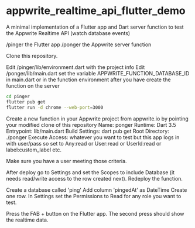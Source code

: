 # appwrite_realtime_api_flutter_demo
A minimal implementation of a Flutter app and Dart server function to test the Appwrite Realtime API (watch database events)

/pinger the Flutter app
/ponger the Appwrite server function

Clone this repository.

Edit /pinger/lib/environment.dart with the project info
Edit /ponger/lib/main.dart set the variable APPWRITE_FUNCTION_DATABASE_ID in main.dart or in the function environment after you have create the function on the server

```bash
cd pinger
flutter pub get
flutter run -d chrome --web-port=3000
```

Create a new function in your Appwrite project from appwrite.io by pointing your modified clone of this repository
Name: ponger
Runtime: Dart 3.5
Entrypoint: lib/main.dart
Build Settings: dart pub get
Root Directory: ./ponger
Execute Access: whatever you want to test but this app logs in with user/pass so set to Any:read or User:read or UserId:read or label:custom_label etc.

Make sure you have a user meeting those criteria.

After deploy go to Settings and set the Scopes to include Database (it needs read/write access to the row created next). Redeploy the function.

Create a database called 'ping'
Add column 'pingedAt' as DateTime
Create one row.
In Settings set the Permissions to Read for any role you want to test.

Press the FAB + button on the Flutter app. The second press should show the realtime data.
